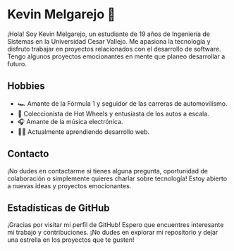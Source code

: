 # Kevin Melgarejo 👋
¡Hola! Soy Kevin Melgarejo, un estudiante de 19 años de Ingeniería de Sistemas en la Universidad Cesar Vallejo. Me apasiona la tecnología y disfruto trabajar en proyectos relacionados con el desarrollo de software. Tengo algunos proyectos emocionantes en mente que planeo desarrollar a futuro.

## Hobbies
- 🏎️ Amante de la Fórmula 1 y seguidor de las carreras de automovilismo.
- 🚗 Coleccionista de Hot Wheels y entusiasta de los autos a escala.
- 🎧 Amante de la música electrónica.
- 👨‍💻 Actualmente aprendiendo desarrollo web. 
  
## Contacto
<!--
Si deseas ponerse en contacto conmigo, puedes encontrarme en:
- Correo electrónico: [tucorreo@example.com](mailto:tucorreo@example.com)
- LinkedIn: [Tu Perfil de LinkedIn](enlace_a_tu_perfil_de_linkedin)
-->
¡No dudes en contactarme si tienes alguna pregunta, oportunidad de colaboración o simplemente quieres charlar sobre tecnología! Estoy abierto a nuevas ideas y proyectos emocionantes.

## Estadísticas de GitHub
<!--![Estadísticas de GitHub](https://github-readme-stats.vercel.app/api?username=kevan28MY&show_icons=true)-->

¡Gracias por visitar mi perfil de GitHub! Espero que encuentres interesante mi trabajo y contribuciones. ¡No dudes en explorar mi repositorio y dejar una estrella en los proyectos que te gusten!

<!--
**kevan28MY/kevan28MY** is a ✨ _special_ ✨ repository because its `README.md` (this file) appears on your GitHub profile.

Here are some ideas to get you started:

- 🔭 I’m currently working on ...
- 🌱 I’m currently learning ...
- 👯 I’m looking to collaborate on ...
- 🤔 I’m looking for help with ...
- 💬 Ask me about ...
- 📫 How to reach me: ...
- 😄 Pronouns: ...
- ⚡ Fun fact: ...
-->
